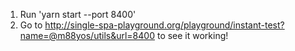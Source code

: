 1. Run 'yarn start --port 8400'
2. Go to http://single-spa-playground.org/playground/instant-test?name=@m88yos/utils&url=8400 to see it working!
